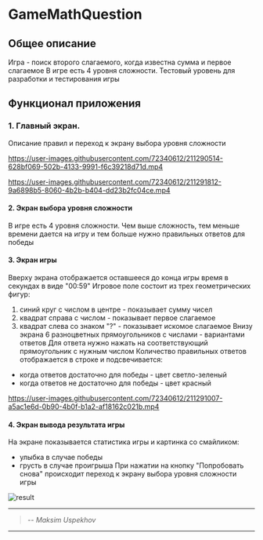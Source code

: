 # GameMathQuestion

## Общее описание
Игра - поиск второго слагаемого, когда известна сумма и первое слагаемое
В игре есть 4 уровня сложности. 
Тестовый уровень для разработки и тестирования игры

## Функционал приложения

### 1. Главный экран. 
Описание правил и переход к экрану выбора уровня сложности

https://user-images.githubusercontent.com/72340612/211290514-628bf069-502b-4133-9991-f6c39218d71d.mp4



https://user-images.githubusercontent.com/72340612/211291812-9a6898b5-8060-4b2b-b404-dd23b2fc04ce.mp4




#### 2. Экран выбора уровня сложности
В игре есть 4 уровня сложности. 
Чем выше сложность, тем меньше времени дается на игру
и тем больше нужно правильных ответов для победы

#### 3. Экран игры
Вверху экрана отображается оставшееся до конца игры время в секундах в виде "00:59"
Игровое поле состоит из трех геометрических фигур:
  1. синий круг с числом в центре - показывает сумму чисел
  2. квадрат справа с числом - показывает первое слагаемое
  3. квадрат слева со знаком "?" - показывает искомое слагаемое
Внизу экрана 6 разноцветных прямоугольников с числами - вариантами ответов
Для ответа нужно нажать на соответствующий прямоугольник с нужным числом
Количество правильных ответов отображается в строке и подсвечивается:
  - когда ответов достаточно для победы - цвет светло-зеленый
  - когда ответов не достаточно для победы - цвет красный

https://user-images.githubusercontent.com/72340612/211291007-a5ac1e6d-0b90-4b0f-b1a2-af18162c021b.mp4

#### 4. Экран вывода результата игры
На экране показывается статистика игры и картинка со смайликом:
  - улыбка в случае победы
  - грусть в случае проигрыша
При нажатии на кнопку "Попробовать снова" происходит переход к экрану выбора уровня сложности игры

![result](https://user-images.githubusercontent.com/72340612/211291332-146bbac7-b25d-4eef-9e2b-0d38ef7f5c8c.png)

----

> -- <cite>Maksim Uspekhov</cite>

----
